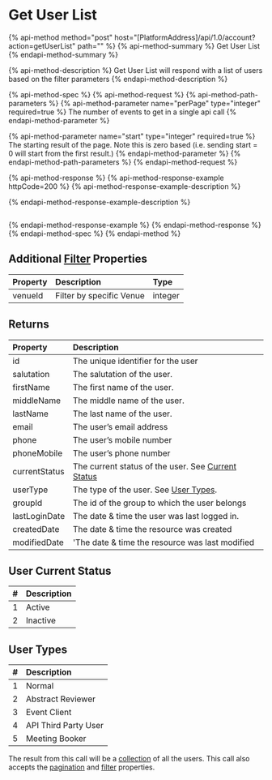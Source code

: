 # Get User List

{% api-method method="post" host="\[PlatformAddress\]/api/1.0/account?action=getUserList" path="" %}
{% api-method-summary %}
Get User List
{% endapi-method-summary %}

{% api-method-description %}
Get User List will respond with a list of users based on the filter parameters
{% endapi-method-description %}

{% api-method-spec %}
{% api-method-request %}
{% api-method-path-parameters %}
{% api-method-parameter name="perPage" type="integer" required=true %}
The number of events to get in a single api call
{% endapi-method-parameter %}

{% api-method-parameter name="start" type="integer" required=true %}
The starting result of the page. Note this is zero based \(i.e. sending start = 0 will start from the first result.\)
{% endapi-method-parameter %}
{% endapi-method-path-parameters %}
{% endapi-method-request %}

{% api-method-response %}
{% api-method-response-example httpCode=200 %}
{% api-method-response-example-description %}

{% endapi-method-response-example-description %}

```text

```
{% endapi-method-response-example %}
{% endapi-method-response %}
{% endapi-method-spec %}
{% endapi-method %}

## Additional [Filter](../getting-started/interpreting-the-response/filtering.md) Properties

| Property | Description | Type |
| :--- | :--- | :--- |
| venueId | Filter by specific Venue | integer |

## Returns

| Property | Description |
| :--- | :--- |
| id | The unique identifier for the user |
| salutation | The salutation of the user. |
| firstName | The first name of the user. |
| middleName | The middle name of the user. |
| lastName | The last name of the user. |
| email | The user’s email address |
| phone | The user’s mobile number |
| phoneMobile | The user’s phone number |
| currentStatus | The current status of the user. See [Current Status](get-user-list.md#user-current-status) |
| userType | The type of the user. See [User Types](get-user-list.md#user-types). |
| groupId | The id of the group to which the user belongs |
| lastLoginDate | The date & time the user was last logged in. |
| createdDate | The date & time the resource was created |
| modifiedDate | 'The date & time the resource was last modified |

## User Current Status

| \# | Description |
| :--- | :--- |
| 1 | Active |
| 2 | Inactive |

## User Types

| \# | Description |
| :--- | :--- |
| 1 | Normal |
| 2 | Abstract Reviewer |
| 3 | Event Client |
| 4 | API Third Party User |
| 5 | Meeting Booker |

The result from this call will be a [collection](../getting-started/interpreting-the-response/collections.md) of all the users. This call also accepts the [pagination](../getting-started/interpreting-the-response/pagination.md) and [filter](../getting-started/interpreting-the-response/filtering.md) properties.

